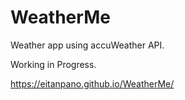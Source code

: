 # WeatherMe

Weather app using accuWeather API.

Working in Progress.

https://eitanpano.github.io/WeatherMe/
